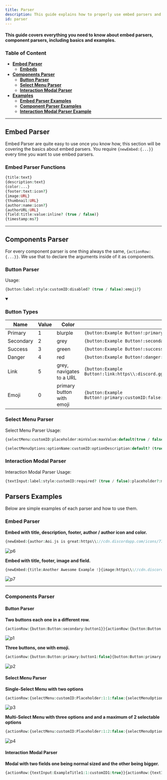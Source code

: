 ```yaml
---
title: Parser
description: This guide explains how to properly use embed parsers and component parsers. Including basics and examples.
id: parser
---
```


#### This guide covers everything you need to know about embed parsers, component parsers, including basics and examples.

### Table of Content

- **[Embed Parser](#embed-parser)**
    - **[Embeds](#embed-parser-functions)**
- **[Components Parser](#components-parser)**
    - **[Button Parser](#button-parser)**
    - **[Select Menu Parser](#select-menu-parser)**
    - **[Interaction Modal Parser](#interaction-modal-parser)**
- **[Examples](#parsers-examples)**
    - **[Embed Parser Examples](#embed-parser-1)**
    - **[Component Parser Examples](#components-parser-1)**
    - **[Interaction Modal Parser Example](#interaction-modal-parser-1)**

---

## Embed Parser

Embed Parser are quite easy to use once you know how, this section will be covering the basics about embed parsers. You
require `{newEmbed:{...}}` every time you want to use embed parsers.

### Embed Parser Functions

```php
{title:text}
{description:text}
{color:...}
{footer:text:icon?}
{image:URL}
{thumbnail:URL}
{author:name:icon?}
{authorURL:URL}
{field:title:value:inline? (true / false)}
{timestamp:ms?}
``` 

---

## Components Parser

For every component parser is one thing always the same, `{actionRow:{...}}`. We use that to declare the arguments
inside of it as components.

### Button Parser

Usage:

```php
{button:label:style:customID:disabled? (true / false):emoji?}
```

<details open>
  <summary><h3> Button Types </h3></summary>

| Name      | Value | Color                     |                                                                     |
|-----------|-------|---------------------------|---------------------------------------------------------------------|
| Primary   | 1     | blurple                   | `{button:Example Button!:primary:customID:false}`                   |
| Secondary | 2     | grey                      | `{button:Example Button!:secondary:customID:false}`                 |
| Success   | 3     | green                     | `{button:Example Button!:success:customID:false}`                   |
| Danger    | 4     | red                       | `{button:Example Button!:danger:customID:false}`                    |
| Link      | 5     | grey, navigates to a URL  | `{button:Example Button!:link:https\\:discord.gg:false}`            |
| Emoji     | 0     | primary button with emoji | `{button:Example Button!:primary:customID:false:emojiName,emojiID}` |

</details>

### Select Menu Parser

Select Menu Parser Usage:

```php
{selectMenu:customID:placeholder:minValue:maxValue:default(true / false):...options}

{selectMenuOptions:optionName:customID:optionDescription:default? (true / false):emoji?}
```

### Interaction Modal Parser

Interaction Modal Parser Usage:

```php
{textInput:label:style:customID:required? (true / false):placeholder?:minLength?:maxLength?:defaultValue?}
```

## Parsers Examples

Below are simple examples of each parser and how to use them.

### Embed Parser

**Embed with title, description, footer, author / author icon and color.**

```php
{newEmbed:{author:Aoi.js is great:https\\://cdn.discordapp.com/icons/773352845738115102/f6b0d1a62a83397976ea441c5377e6ad.png?size=128}{title:Awesome Example!}{description:I love embed parsers!}{footer:Example #1}{color:Blue}}
```

![p6](https://cdn.discordapp.com/attachments/1082168708866244648/1083396341700509806/FaxNjvTgSgAAAABJRU5ErkJggg.png)

**Embed with title, footer, image and field.**

```php
{newEmbed:{title:Another Awesome Example !}{image:https\\://cdn.discordapp.com/icons/773352845738115102/f6b0d1a62a83397976ea441c5377e6ad.png?size=128}{field:This is a field title!:And a field description which is not inline!:false}{footer:Example #2}}
```

![p7](https://cdn.discordapp.com/attachments/1082168708866244648/1083396990748082186/BfoyHlnHsnAAAAABJRU5ErkJggg.png)

---

### Components Parser

#### Button Parser

**Two buttons each one in a different row.**

```php
{actionRow:{button:Button:secondary:button1}}{actionRow:{button:Button:primary:button2}}
```

![p1](https://cdn.discordapp.com/attachments/1082168708866244648/1083392358432907314/dvL1tTWTKr5XAtObQXoDKdAaFBABW0qNRQuS4MfqY3BqCVX3p6DhpdDniKRPAARB6AUtoahKIxkgL6UUCUBSgTlUokGgAJCQlndtfW7v8D2oqgaR3Vc5kAAAAASUVORK5CYII.png)

**Three buttons, one with emoji.**

```php
{actionRow:{button:Button:primary:button1:false}{button:Button:primary:button2:false}{button:Button:danger:button3:false:👋}}
```

![p2](https://cdn.discordapp.com/attachments/1082168708866244648/1083392751682461726/bib8jCUT87kAAAAASUVORK5CYII.png)

#### Select Menu Parser

**Single-Select Menu with two options**

```php
{actionRow:{selectMenu:customID:Placeholder:1:1:false:{selectMenuOptions:Option1:1:OptionDescription1:false:👋}{selectMenuOptions:Option2:2:OptionDescription2:false}}}
```

![p3](https://cdn.discordapp.com/attachments/1082168708866244648/1083394531761852487/BjEAAAAASUVORK5CYII.png)

**Multi-Select Menu with three options and and a maximum of 2 selectable options**

```php
{actionRow:{selectMenu:customID:Placeholder:1:2:false:{selectMenuOptions:Option1:1:OptionDescription1:false:👋}{selectMenuOptions:Option2:2:OptionDescription2:false}{selectMenuOptions:Option3:3:OptionDescription3:false}}}
```

![p4](https://cdn.discordapp.com/attachments/1082168708866244648/1083395398644801576/NldoS3qUfRiJnLxWBiKYhLE9RBYxux7SGFaEABShAAQrsSQFtFTDihoG4B4jFYjcuV2vm3z2kNvPDl9SSAAAAAElFTkSuQmCC.png)

#### Interaction Modal Parser

**Modal with two fields one being normal sized and the other being bigger.**

```php
{actionRow:{textInput:ExampleTitle1:1:customID1:true}}{actionRow:{textInput:ExampleTitle2:2:customID2:false}}
```

<!--- links -->

[1]: #embed-parsers
[embed-example]: https://cdn.discordapp.com/attachments/1061712111052521493/1061764337691279460/image_3.png
[aoi-github]: https://github.com/akaruidevelopment/aoi.js#v6
[ayaka-parser]: https://github.com/usersatoshi/parsers#main